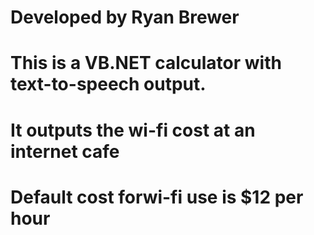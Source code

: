 # Developed by Ryan Brewer
# This is a VB.NET calculator with text-to-speech output.
# It outputs the wi-fi cost at an internet cafe 
# Default cost forwi-fi use is $12 per hour
